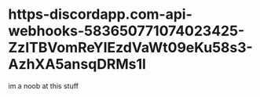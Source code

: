 # https-discordapp.com-api-webhooks-583650771074023425-ZzITBVomReYIEzdVaWt09eKu58s3-AzhXA5ansqDRMs1l
im a noob at this stuff
